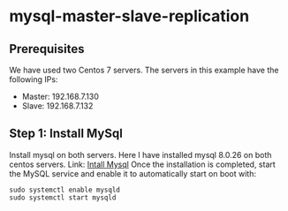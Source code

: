 # mysql-master-slave-replication
## Prerequisites
We have used two Centos 7 servers.
The servers in this example have the following IPs:
* Master: 192.168.7.130
* Slave: 192.168.7.132

## Step 1: Install MySql
Install mysql on both servers. Here I have installed mysql 8.0.26 on both centos servers.
Link: [Intall Mysql](https://www.mysqltutorial.org/install-mysql-centos/)
Once the installation is completed, start the MySQL service and enable it to automatically start on boot with:

```console
sudo systemctl enable mysqld
sudo systemctl start mysqld
```
